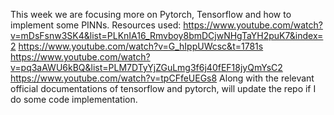 This week we are focusing more on Pytorch, Tensorflow and how to implement some PINNs.
Resources used:
https://www.youtube.com/watch?v=mDsFsnw3SK4&list=PLKnIA16_Rmvboy8bmDCjwNHgTaYH2puK7&index=2
https://www.youtube.com/watch?v=G_hIppUWcsc&t=1781s
https://www.youtube.com/watch?v=pq3aAWU6kBQ&list=PLM7DTyYjZGuLmg3f6j40fEF18jyQmYsC2
https://www.youtube.com/watch?v=tpCFfeUEGs8
Along with the relevant official documentations of tensorflow and pytorch, will update the repo if I do some code implementation.